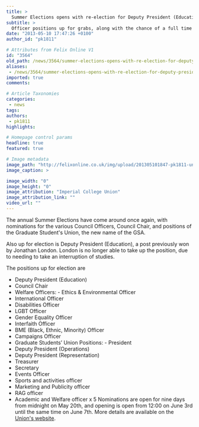 ```yaml
---
title: >
  Summer Elections opens with re-election for Deputy President (Education)
subtitle: >
  Officer positions up for grabs, along with the chance of a full time Sabb
date: "2013-05-10 17:47:26 +0100"
author_id: "pk1811"

# Attributes from Felix Online V1
id: "3564"
old_path: /news/3564/summer-elections-opens-with-re-election-for-deputy-president-education
aliases:
 - /news/3564/summer-elections-opens-with-re-election-for-deputy-president-education
imported: true
comments:

# Article Taxonomies
categories:
 - news
tags:
authors:
 - pk1811
highlights:

# Homepage control params
headline: true
featured: true

# Image metadata
image_path: "http://felixonline.co.uk/img/upload/201305101847-pk1811-unknown.jpeg"
image_caption: >

image_width: "0"
image_height: "0"
image_attribution: "Imperial College Union"
image_attribution_link: ""
video_url: ""
---
```


The annual Summer Elections have come around once again, with nominations for the various Council Officers, Council Chair, and positions of the Graduate Student's Union, the new name of the GSA.

Also up for election is Deputy President (Education), a post previously won by Jonathan London. London is no longer able to take up the position, due to needing to take an interruption of studies.

The positions up for election are
 - Deputy President (Education)
 - Council Chair
 - Welfare Officers: - Ethics & Environmental Officer
 - International Officer
 - Disabilities Officer
 - LGBT Officer
 - Gender Equality Officer
 - Interfaith Officer
 - BME (Black, Ethnic, Minority) Officer
 - Campaigns Officer
 - Graduate Students’ Union Positions: - President
 - Deputy President (Operations)
 - Deputy President (Representation)
 - Treasurer
 - Secretary
 - Events Officer
 - Sports and activities officer
 - Marketing and Publicity officer
 - RAG officer
 - Academic and Welfare officer x 5
Nominations are open for nine days from midnight on May 20th, and opening is open from 12:00 on June 3rd until the same time on June 7th. More details are available on the [Union's website](https://www.imperialcollegeunion.org/your-union/elections).
